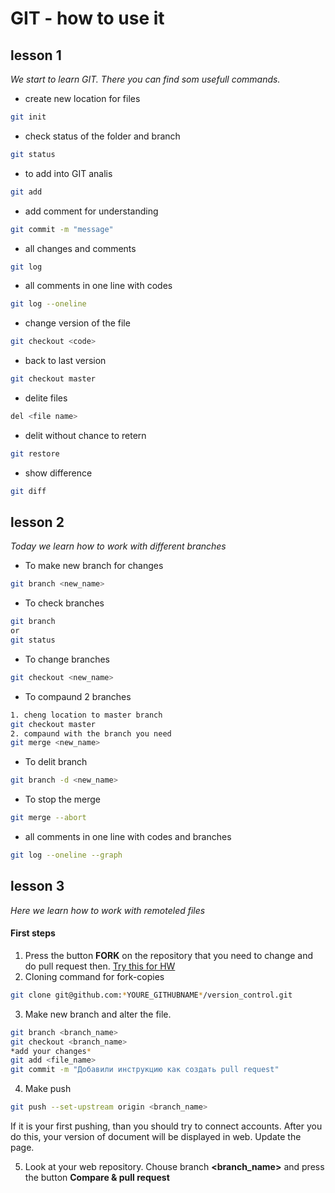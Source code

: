 # GIT - how to use it

## lesson 1

*We start to learn GIT. There you can find som usefull commands.*

- create new location for files
``` sh
git init
```

- check status of the folder and branch
``` sh
git status
```

- to add into GIT analis

``` sh
git add
```

- add comment for understanding

``` sh
git commit -m "message"
```

 - all changes and comments

``` sh
git log
```

- all comments in one line with codes

```sh
git log --oneline
```

 - change version of the file

``` sh
git checkout <code>
```
- back to last version

``` sh
git checkout master
```

- delite files
``` sh
del <file name>
```

- delit without chance to retern
```sh
git restore
```

- show difference
```sh
git diff
```
## lesson 2

*Today we learn how to work with different branches*

- To make new branch for changes
```sh
git branch <new_name>
```

- To check branches
```sh
git branch 
or
git status
```

- To change branches
```sh
git checkout <new_name>
```

- To compaund 2 branches
```sh
1. cheng location to master branch
git checkout master
2. compaund with the branch you need
git merge <new_name>
```

- To delit branch
```sh
git branch -d <new_name>
```

- To stop the merge
```sh
git merge --abort
```

- all comments in one line with codes and branches

```sh
git log --oneline --graph
```

## lesson 3


*Here we learn how to work with remoteled files*

#### First steps

1. Press the button **FORK** on the repository that you need  to change and do pull request then.
[Try this for HW](https://git@github.com:gulden-geekbrains/version_control.git "необходимый репозиторий")
2. Cloning command for fork-copies
```sh
git clone git@github.com:*YOURE_GITHUBNAME*/version_control.git
```
3. Make new branch and alter the file.
```sh
git branch <branch_name>
git checkout <branch_name>
*add your changes*
git add <file_name>
git commit -m "Добавили инструкцию как создать pull request"
```
4. Make push  
```sh
git push --set-upstream origin <branch_name>
```

If it is your first pushing, than you should try to connect accounts. After you do this, your version of document will be displayed in web. Update the page.

5. Look at your web repository. Chouse branch **<branch_name>** and press the button **Compare & pull request**

